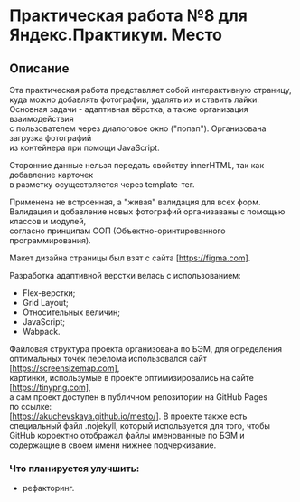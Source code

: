 # Практическая работа №8 для Яндекс.Практикум. Место

## Описание

Эта практическая работа представляет собой интерактивную страницу,  
куда можно добавлять фотографии, удалять их и ставить лайки.    
Основная задачи - адаптивная вёрстка, а также организация взаимодействия  
с пользователем через диалоговое окно ("попап"). Организована загрузка фотографий  
из контейнера при помощи JavaScript.  

Сторонние данные нельзя передать свойству innerHTML, так как добавление карточек  
в разметку осуществляется через template-тег.  

Применена не встроенная, а "живая" валидация для всех форм.  
Валидация и добавление новых фотографий организаваны с помощью классов и модулей,  
согласно принципам ООП (Объектно-оринтированного программирования).  

Макет дизайна страницы был взят с сайта [https://figma.com].  

Разработка адаптивной верстки велась с использованием:  
 * Flex-верстки;  
 * Grid Layout;
 * Относительных величин;
 * JavaScript;  
 * Wabpack.  

 Файловая структура проекта организована по БЭМ, для определения  
оптимальных точек перелома использовался сайт  
[https://screensizemap.com],  
картинки, использумые в проекте оптимизировались на сайте  
[https://tinypng.com],  
а сам проект доступен в публичном репозитории на GitHub Pages  
по ссылке:  
[https://akuchevskaya.github.io/mesto/].
В проекте также есть специальный файл .nojekyll, который используется для того, чтобы GitHub корректно отображал файлы именованные по БЭМ и содержащие в своем имени нижнее подчеркивание.

### Что планируется улучшить:

* рефакторинг.
